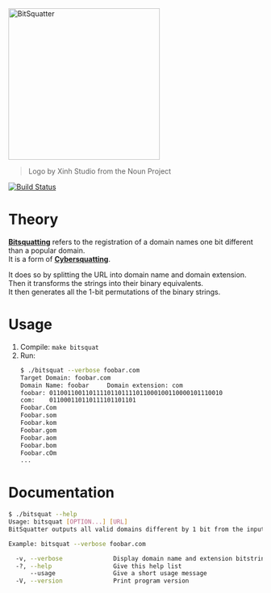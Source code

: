 
<img src="https://i.imgur.com/nboh344.jpg " alt="BitSquatter" width="300">

> Logo by Xinh Studio from the Noun Project

[![Build Status](https://travis-ci.org/CamiloGarciaLaRotta/BitSquatter.svg?branch=master)](https://travis-ci.org/CamiloGarciaLaRotta/BitSquatter)
# Theory
**[Bitsquatting](http://dinaburg.org/bitsquatting.html)** refers to the registration of a domain names one bit different than a popular domain.  
It is a form of **[Cybersquatting](https://en.wikipedia.org/wiki/Cybersquatting)**.

It does so by splitting the URL into domain name and domain extension.  
Then it transforms the strings into their binary equivalents.  
It then generates all the 1-bit permutations of the binary strings.

# Usage
1. Compile: `make bitsquat`
2. Run: 
    ```bash
    $ ./bitsquat --verbose foobar.com
    Target Domain: foobar.com
    Domain Name: foobar     Domain extension: com
    foobar: 011001100110111101101111011000100110000101110010
    com:    011000110110111101101101
    Foobar.Com
    Foobar.som
    Foobar.kom
    Foobar.gom
    Foobar.aom
    Foobar.bom
    Foobar.cOm
    ...
    ```

# Documentation
```bash
$ ./bitsquat --help
Usage: bitsquat [OPTION...] [URL]
BitSquatter outputs all valid domains different by 1 bit from the input URL.

Example: bitsquat --verbose foobar.com

  -v, --verbose              Display domain name and extension bitstrings
  -?, --help                 Give this help list
      --usage                Give a short usage message
  -V, --version              Print program version
```
